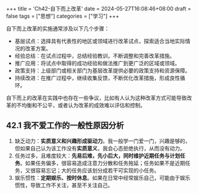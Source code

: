 +++
title = 'Ch42-自下而上改革'
date = 2024-05-27T16:08:46+08:00
draft = false
tags = ["思想"]
categories = ["学习"]
+++

自下而上改革的实施通常涉及以下几个步骤：

* 基层试点：选择具有代表性的地区或领域进行改革试点，探索适合当地实际情况的改革方案。
* 经验总结：在试点过程中，总结经验教训，不断调整和完善改革措施。
* 推广应用：将试点中取得的成功经验和做法推广到更广泛的区域或领域。
* 政策支持：上级部门或相关部门为基层改革提供必要的政策支持和资源保障。
* 持续改进：在推广过程中，继续收集反馈，不断优化改革措施，形成良性循环。

自下而上的改革在实践中也存在一些争议，比如有人认为这种改革方式可能导致改革的不均衡和不公平，或者认为改革的成效难以评估和控制。

## 42.1 我不爱工作的一般性原因分析

1. 缺乏动力：**实质意义和兴趣形成驱动力**。我一般学一门爱一门，兴趣是够的，但如果自己认为该工作没有**实质意义**，我会心态拒绝执行，从而没有动力。
2. 任务过多，且难度较大：**先易后难，先小后大，同时维护近期任务与计划任务**。如果任务偏多，很容易造成注意力分散和任务拖延；任务如果不是近期任务，又很容易忘记；大的任务应该划分成若干可实现的小任务。
3. 娱乐惯性：**定期娱乐、按时休息**。如果在日常中经常娱乐自己，可能由于娱乐惯性，导致工作不关注，甚至不关注自己。
